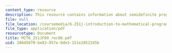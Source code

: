 ```yaml
---
content_type: resource
description: This resource contains information about semidefinite programming.
file: null
file_location: /coursemedia/6-251j-introduction-to-mathematical-programming-fall-2009/286d5070be83057e8de3151e28522d5b_MIT6_251JF09_rec08.pdf
file_type: application/pdf
resourcetype: Document
title: MIT6_251JF09_rec08.pdf
uid: 286d5070-be83-057e-8de3-151e28522d5b
---
```

